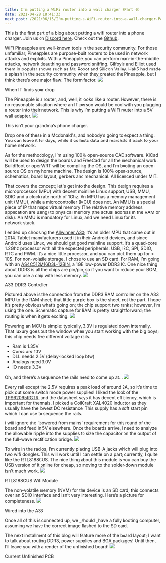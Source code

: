 ```yaml
---
title: I'm putting a WiFi router into a wall charger (Part 0)
date: 2021-04-28 18:41:33
next_post: /2021/06/15/I'm-putting-a-WiFi-router-into-a-wall-charger-Part-1/
---
```


This is the first part of a blog about putting a wifi router into a phone charger. Join us on [Discord here](https://discord.gg/EtZT7mjNuM). Check out the [Github](https://github.com/Machine-Hum/wifiwart).

WiFi Pineapples are well-known tools in the security community. For those unfamiliar, Pineapples are purpose-built routers to be used in network attacks and exploits. With a Pineapple, you can perform man-in-the-middle attacks, network deauthing and password sniffing. Gilfoyle and Elliot used them in popular shows such as Mr. Robot and Silicon Valley. Hak5 had made a splash in the security community when they created the Pineapple, but I think there’s one major flaw: The form factor.
![](https://cdn-images-1.medium.com/max/1024/1*qCt5mywjpZ9qsblO9COfAg.png)<figcaption>When IT finds your drop</figcaption>

The Pineapple is a router, and, well, it looks like a router. However, there is no reasonable situation where an IT person would be cool with you plugging a router into their network. This is why I’m putting a WiFi router into a 5V wall adapter.
![](https://cdn-images-1.medium.com/max/360/0*jUoQD3Udknc9b5Lx.jpg)<figcaption>This isn’t your grandma’s phone charger.</figcaption>

Drop one of these in a Mcdonald's, and nobody’s going to expect a thing. You can leave it for days, while it collects data and marshals it back to your home network.

As for the methodology, I’m using 100% open-source CAD software. KiCad will be used to design the boards and FreeCad for all the mechanical work. BuildRoot or openWRT will be compiling the OS, and I’m booting an open-source OS on my home machine. The design is 100% open-source, schematics, board layout, gerbers and mechanical. All licenced under MIT.

That covers the concept; let's get into the design. This design requires a microprocessor (MPU) with decent mainline Linux support, USB, MMU, SDIO and a clock rate north of 1Ghz. An MPU has a memory management unit (MMU), while a microcontroller (MCU) does not. An MMU is a special piece of IP that maps virtual memory (The relative memory address application are using) to physical memory (the actual address in the RAM or disk). An MMU is mandatory for Linux, and we need Linux for its network stack.

I ended up choosing the [Allwinner A33](http://dl.linux-sunxi.org/A33/A33_Datasheet_release1.0.pdf); it’s an older MPU that came out in 2014\. Tablet manufacturers used it in their Android devices, and since Android uses Linux, we should get good mainline support. It’s a quad-core 1.2Ghz processor with all the expected peripherals: USB, I2C, SPI, SDIO, RTC and PWM. It’s a nice little processor, and you can pick them up for &lt; 10$. For non-volatile storage, I chose to use an SD card. For RAM, I’m going with an [AS4C512M16D3L-12BIN](https://www.digikey.ca/en/products/detail/alliance-memory-inc/AS4C512M16D3L-12BIN/5298018), a 1GB low-power DDR3 IC. One nice thing about DDR3 is all the chips are pin/pin, so if you want to reduce your BOM, you can use a chip with less memory.
![](https://cdn-images-1.medium.com/max/880/1*MOheNg8OwJlXztrkLQ0BVg.png)<figcaption>A33 DDR3 Controller</figcaption>

Pictured above is the connection from the DDR3 RAM controller on the A33 MPU to the RAM sheet; that little purple box is the sheet, not the part. I hope it’s pretty obvious what’s going on; the chip support two ranks; however, I’m using the one. Schematic capture for RAM is pretty straightforward; the routing is when it gets exciting.
![](https://cdn-images-1.medium.com/max/687/1*azmSTnmml7T1RAisa1f8Cw.png)

Powering an MCU is simple: typically, 3.3V is regulated down internally. That luxury goes out the window when you start working with the big boys; this chip needs five different voltage rails.

*   Ram is 1.35V
*   Cores are 1.1V
*   DLL needs 2.5V (delay-locked loop btw)
*   Analogs need 3.0V
*   IO needs 3.3V

Oh, and there’s a sequence the rails need to come up at…
![](https://cdn-images-1.medium.com/max/791/1*4yhmL3XwoOBbnbJczjez8w.png)

Every rail except the 2.5V requires a peak load of around 2A, so it’s time to pick out some switch mode power supplies! I liked the look of the [TPS62095RGTR](https://www.digikey.ca/en/products/detail/texas-instruments/TPS62095RGTR/4864096?s=N4IgTCBcDaICoAUDKA2MAGAnAVgEoHE5cQBdAXyA), and the datasheet says it has decent efficiency, which is important for thermals. I picked a CoilCraft XAL4020 inductor as they usually have the lowest DC resistance. This supply has a soft start pin which I can use to sequence the rails.

I will ignore the “powered from mains” requirement for this round of the board and feed in 5V elsewhere. Once the boards arrive, I need to analyze the allowable ripple into the supplies to size the capacitor on the output of the full-wave rectification bridge.
![](https://cdn-images-1.medium.com/max/1024/1*UlCEsWA3yrhYbNR9BjIWpQ.png)

To wire in the radios, I’m currently placing USB-A jacks which will plug into two wifi dongles. This will work until I can settle on a part; currently, I quite like the RTL8188CUS. The nice thing about this module is you can buy the USB version of it online for cheap, so moving to the solder-down module isn’t much work.
![](https://cdn-images-1.medium.com/max/1000/0*aecZO7mALwapizCg.jpg)<figcaption>RTL8188CUS Wifi Module</figcaption>

The non-volatile memory (NVM) for the device is an SD card; this connects over an SDIO interface and isn’t very interesting. Here’s a picture for completeness.
![](https://cdn-images-1.medium.com/max/807/1*NqowVLbQVRtGe_EX4Wecmg.png)<figcaption>Wired into the A33</figcaption>

Once all of this is connected up, we _should _have a fully booting computer, assuming we have the correct image flashed to the SD card.

The next installment of this blog will feature more of the board layout; I want to talk about routing DDR3, power supplies and BGA packages! Until then, I’ll leave you with a render of the unfinished board!
![](https://cdn-images-1.medium.com/max/1024/1*H4jzZ_CwTjGwbOibf98FfA.png)<figcaption>Current Unfinished PCB</figcaption>

